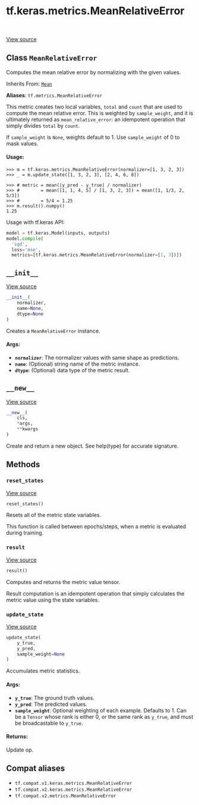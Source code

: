 <div itemscope itemtype="http://developers.google.com/ReferenceObject">
<meta itemprop="name" content="tf.keras.metrics.MeanRelativeError" />
<meta itemprop="path" content="Stable" />
<meta itemprop="property" content="__init__"/>
<meta itemprop="property" content="__new__"/>
<meta itemprop="property" content="reset_states"/>
<meta itemprop="property" content="result"/>
<meta itemprop="property" content="update_state"/>
</div>

# tf.keras.metrics.MeanRelativeError

<!-- Insert buttons and diff -->

<table class="tfo-notebook-buttons tfo-api" align="left">
</table>

<a target="_blank" href="/code/stable/tensorflow/python/keras/metrics.py">View source</a>



## Class `MeanRelativeError`

Computes the mean relative error by normalizing with the given values.

Inherits From: [`Mean`](../../../tf/keras/metrics/Mean.md)

**Aliases**: `tf.metrics.MeanRelativeError`

<!-- Placeholder for "Used in" -->

This metric creates two local variables, `total` and `count` that are used to
compute the mean relative error. This is weighted by `sample_weight`, and
it is ultimately returned as `mean_relative_error`:
an idempotent operation that simply divides `total` by `count`.

If `sample_weight` is `None`, weights default to 1.
Use `sample_weight` of 0 to mask values.

#### Usage:



```
>>> m = tf.keras.metrics.MeanRelativeError(normalizer=[1, 3, 2, 3])
>>> _ = m.update_state([1, 3, 2, 3], [2, 4, 6, 8])
```

```
>>> # metric = mean(|y_pred - y_true| / normalizer)
>>> #        = mean([1, 1, 4, 5] / [1, 3, 2, 3]) = mean([1, 1/3, 2, 5/3])
>>> #        = 5/4 = 1.25
>>> m.result().numpy()
1.25
```

Usage with tf.keras API:

```python
model = tf.keras.Model(inputs, outputs)
model.compile(
  'sgd',
  loss='mse',
  metrics=[tf.keras.metrics.MeanRelativeError(normalizer=[1, 3])])
```

<h2 id="__init__"><code>__init__</code></h2>

<a target="_blank" href="/code/stable/tensorflow/python/keras/metrics.py">View source</a>

``` python
__init__(
    normalizer,
    name=None,
    dtype=None
)
```

Creates a `MeanRelativeError` instance.


#### Args:


* <b>`normalizer`</b>: The normalizer values with same shape as predictions.
* <b>`name`</b>: (Optional) string name of the metric instance.
* <b>`dtype`</b>: (Optional) data type of the metric result.

<h2 id="__new__"><code>__new__</code></h2>

<a target="_blank" href="/code/stable/tensorflow/python/keras/metrics.py">View source</a>

``` python
__new__(
    cls,
    *args,
    **kwargs
)
```

Create and return a new object.  See help(type) for accurate signature.




## Methods

<h3 id="reset_states"><code>reset_states</code></h3>

<a target="_blank" href="/code/stable/tensorflow/python/keras/metrics.py">View source</a>

``` python
reset_states()
```

Resets all of the metric state variables.

This function is called between epochs/steps,
when a metric is evaluated during training.

<h3 id="result"><code>result</code></h3>

<a target="_blank" href="/code/stable/tensorflow/python/keras/metrics.py">View source</a>

``` python
result()
```

Computes and returns the metric value tensor.

Result computation is an idempotent operation that simply calculates the
metric value using the state variables.

<h3 id="update_state"><code>update_state</code></h3>

<a target="_blank" href="/code/stable/tensorflow/python/keras/metrics.py">View source</a>

``` python
update_state(
    y_true,
    y_pred,
    sample_weight=None
)
```

Accumulates metric statistics.


#### Args:


* <b>`y_true`</b>: The ground truth values.
* <b>`y_pred`</b>: The predicted values.
* <b>`sample_weight`</b>: Optional weighting of each example. Defaults to 1. Can be a
  `Tensor` whose rank is either 0, or the same rank as `y_true`, and must
  be broadcastable to `y_true`.


#### Returns:

Update op.






## Compat aliases

* `tf.compat.v1.keras.metrics.MeanRelativeError`
* `tf.compat.v2.keras.metrics.MeanRelativeError`
* `tf.compat.v2.metrics.MeanRelativeError`

